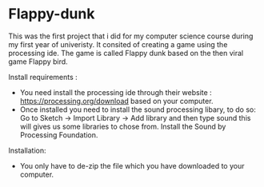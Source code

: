 # Flappy-dunk

This was the first project that i did for my computer science course during my first year of univeristy. It consited of creating a game using the processing ide. The game is called Flappy dunk based on the then viral game Flappy bird. 

Install requirements : 
* You need install the processing ide through their website : https://processing.org/download based on your computer. 
* Once installed you need to install the sound processing libary, to do so: Go to Sketch -> Import Library -> Add library and then type sound this will gives us some libraries to chose from. Install the Sound by Processing Foundation. 

Installation: 
* You only have to de-zip the file which you have downloaded to your computer. 

